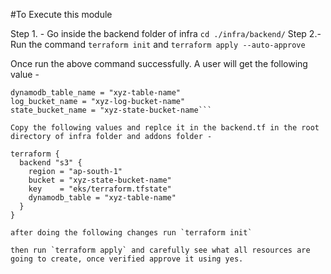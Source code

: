 #To Execute this module

Step 1. - Go inside the backend folder of infra `cd ./infra/backend/`
Step 2.- Run the command `terraform init` and `terraform apply --auto-approve`

Once run the above command successfully. A user will get the following value - 

```bucket_region = "ap-south-1"
dynamodb_table_name = "xyz-table-name"
log_bucket_name = "xyz-log-bucket-name"
state_bucket_name = "xyz-state-bucket-name```

Copy the following values and replce it in the backend.tf in the root directory of infra folder and addons folder - 

terraform {
  backend "s3" {
    region = "ap-south-1"
    bucket = "xyz-state-bucket-name"
    key    = "eks/terraform.tfstate"
    dynamodb_table = "xyz-table-name"
  }
}

after doing the following changes run `terraform init`

then run `terraform apply` and carefully see what all resources are going to create, once verified approve it using yes.
